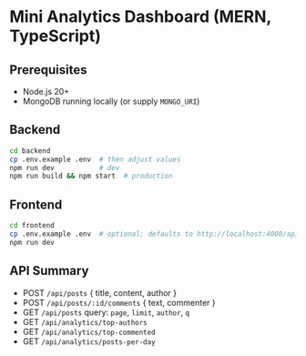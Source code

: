 # Mini Analytics Dashboard (MERN, TypeScript)

## Prerequisites
- Node.js 20+
- MongoDB running locally (or supply `MONGO_URI`)

## Backend
```bash
cd backend
cp .env.example .env  # then adjust values
npm run dev           # dev
npm run build && npm start  # production
```

## Frontend
```bash
cd frontend
cp .env.example .env  # optional; defaults to http://localhost:4000/api
npm run dev
```

## API Summary
- POST `/api/posts` { title, content, author }
- POST `/api/posts/:id/comments` { text, commenter }
- GET `/api/posts` query: `page`, `limit`, `author`, `q`
- GET `/api/analytics/top-authors`
- GET `/api/analytics/top-commented`
- GET `/api/analytics/posts-per-day`
